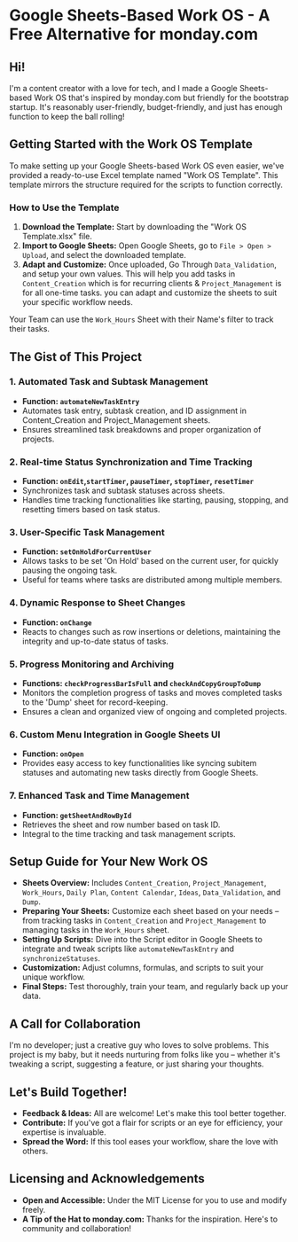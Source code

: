 # Google Sheets-Based Work OS - A Free Alternative for monday.com

## Hi!
I'm a content creator with a love for tech, and I made a Google Sheets-based Work OS that's inspired by monday.com but friendly for the bootstrap startup. It's reasonably user-friendly, budget-friendly, and just has enough function to keep the ball rolling!

## Getting Started with the Work OS Template
To make setting up your Google Sheets-based Work OS even easier, we've provided a ready-to-use Excel template named "Work OS Template". This template mirrors the structure required for the scripts to function correctly.

### How to Use the Template
1. **Download the Template:** Start by downloading the "Work OS Template.xlsx" file.
2. **Import to Google Sheets:** Open Google Sheets, go to `File > Open > Upload`, and select the downloaded template.
3. **Adapt and Customize:** Once uploaded, Go Through `Data_Validation`, and setup your own values.
This will help you add tasks in `Content_Creation` which is for recurring clients & `Project_Management` is for all one-time tasks.
you can adapt and customize the sheets to suit your specific workflow needs.

Your Team can use the `Work_Hours` Sheet with their Name's filter to track their tasks.

## The Gist of This Project

### 1. **Automated Task and Subtask Management**
- **Function: `automateNewTaskEntry`**
- Automates task entry, subtask creation, and ID assignment in Content_Creation and Project_Management sheets.
- Ensures streamlined task breakdowns and proper organization of projects.

### 2. **Real-time Status Synchronization and Time Tracking**
- **Function: `onEdit`,`startTimer`, `pauseTimer`, `stopTimer`, `resetTimer`**
- Synchronizes task and subtask statuses across sheets.
- Handles time tracking functionalities like starting, pausing, stopping, and resetting timers based on task status.

### 3. **User-Specific Task Management**
- **Function: `setOnHoldForCurrentUser`**
- Allows tasks to be set 'On Hold' based on the current user, for quickly pausing the ongoing task.
- Useful for teams where tasks are distributed among multiple members.

### 4. **Dynamic Response to Sheet Changes**
- **Function: `onChange`**
- Reacts to changes such as row insertions or deletions, maintaining the integrity and up-to-date status of tasks.

### 5. **Progress Monitoring and Archiving**
- **Functions: `checkProgressBarIsFull` and `checkAndCopyGroupToDump`**
- Monitors the completion progress of tasks and moves completed tasks to the 'Dump' sheet for record-keeping.
- Ensures a clean and organized view of ongoing and completed projects.

### 6. **Custom Menu Integration in Google Sheets UI**
- **Function: `onOpen`**
- Provides easy access to key functionalities like syncing subitem statuses and automating new tasks directly from Google Sheets.

### 7. **Enhanced Task and Time Management**
- **Function: `getSheetAndRowById`**
- Retrieves the sheet and row number based on task ID.
- Integral to the time tracking and task management scripts.

## Setup Guide for Your New Work OS
- **Sheets Overview:** Includes `Content_Creation`, `Project_Management`, `Work_Hours`, `Daily Plan`, `Content Calendar`, `Ideas`, `Data_Validation`, and `Dump`.
- **Preparing Your Sheets:** Customize each sheet based on your needs – from tracking tasks in `Content_Creation` and `Project_Management` to managing tasks in the `Work_Hours` sheet.
- **Setting Up Scripts:** Dive into the Script editor in Google Sheets to integrate and tweak scripts like `automateNewTaskEntry` and `synchronizeStatuses`.
- **Customization:** Adjust columns, formulas, and scripts to suit your unique workflow.
- **Final Steps:** Test thoroughly, train your team, and regularly back up your data.

## A Call for Collaboration
I'm no developer; just a creative guy who loves to solve problems. This project is my baby, but it needs nurturing from folks like you – whether it's tweaking a script, suggesting a feature, or just sharing your thoughts.

## Let's Build Together!
- **Feedback & Ideas:** All are welcome! Let's make this tool better together.
- **Contribute:** If you've got a flair for scripts or an eye for efficiency, your expertise is invaluable.
- **Spread the Word:** If this tool eases your workflow, share the love with others.

## Licensing and Acknowledgements
- **Open and Accessible:** Under the MIT License for you to use and modify freely.
- **A Tip of the Hat to monday.com:** Thanks for the inspiration. Here's to community and collaboration!
